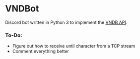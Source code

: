 # VNDBot

Discord bot written in Python 3 to implement the [VNDB API](https://vndb.org/d11).

### To-Do:
* Figure out how to receive until character from a TCP stream
* Comment everything better
